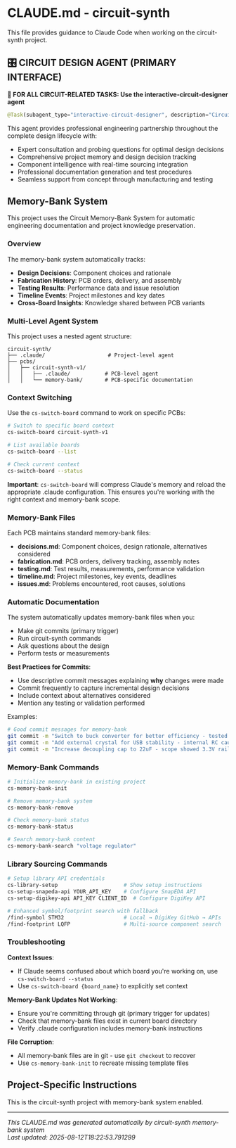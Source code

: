 # CLAUDE.md - circuit-synth

This file provides guidance to Claude Code when working on the circuit-synth project.

## 🎛️ CIRCUIT DESIGN AGENT (PRIMARY INTERFACE)

**🚨 FOR ALL CIRCUIT-RELATED TASKS: Use the interactive-circuit-designer agent**

```python
@Task(subagent_type="interactive-circuit-designer", description="Circuit design", prompt="Any circuit design, analysis, optimization, or troubleshooting request")
```

This agent provides professional engineering partnership throughout the complete design lifecycle with:
- Expert consultation and probing questions for optimal design decisions
- Comprehensive project memory and design decision tracking  
- Component intelligence with real-time sourcing integration
- Professional documentation generation and test procedures
- Seamless support from concept through manufacturing and testing

## Memory-Bank System

This project uses the Circuit Memory-Bank System for automatic engineering documentation and project knowledge preservation.

### Overview
The memory-bank system automatically tracks:
- **Design Decisions**: Component choices and rationale
- **Fabrication History**: PCB orders, delivery, and assembly
- **Testing Results**: Performance data and issue resolution
- **Timeline Events**: Project milestones and key dates
- **Cross-Board Insights**: Knowledge shared between PCB variants

### Multi-Level Agent System

This project uses a nested agent structure:

```
circuit-synth/
├── .claude/                    # Project-level agent
├── pcbs/
│   ├── circuit-synth-v1/
│   │   ├── .claude/           # PCB-level agent
│   │   └── memory-bank/       # PCB-specific documentation
```

### Context Switching

Use the `cs-switch-board` command to work on specific PCBs:

```bash
# Switch to specific board context
cs-switch-board circuit-synth-v1

# List available boards
cs-switch-board --list

# Check current context
cs-switch-board --status
```

**Important**: `cs-switch-board` will compress Claude's memory and reload the appropriate .claude configuration. This ensures you're working with the right context and memory-bank scope.

### Memory-Bank Files

Each PCB maintains standard memory-bank files:

- **decisions.md**: Component choices, design rationale, alternatives considered
- **fabrication.md**: PCB orders, delivery tracking, assembly notes
- **testing.md**: Test results, measurements, performance validation
- **timeline.md**: Project milestones, key events, deadlines
- **issues.md**: Problems encountered, root causes, solutions

### Automatic Documentation

The system automatically updates memory-bank files when you:
- Make git commits (primary trigger)
- Run circuit-synth commands
- Ask questions about the design
- Perform tests or measurements

**Best Practices for Commits**:
- Use descriptive commit messages explaining **why** changes were made
- Commit frequently to capture incremental design decisions
- Include context about alternatives considered
- Mention any testing or validation performed

Examples:
```bash
# Good commit messages for memory-bank
git commit -m "Switch to buck converter for better efficiency - tested 90% vs 60% with linear reg"
git commit -m "Add external crystal for USB stability - internal RC caused enumeration failures"
git commit -m "Increase decoupling cap to 22uF - scope showed 3.3V rail noise during WiFi tx"
```

### Memory-Bank Commands

```bash
# Initialize memory-bank in existing project
cs-memory-bank-init

# Remove memory-bank system
cs-memory-bank-remove

# Check memory-bank status
cs-memory-bank-status

# Search memory-bank content
cs-memory-bank-search "voltage regulator"
```

### Library Sourcing Commands

```bash
# Setup library API credentials
cs-library-setup                     # Show setup instructions
cs-setup-snapeda-api YOUR_API_KEY    # Configure SnapEDA API
cs-setup-digikey-api API_KEY CLIENT_ID  # Configure DigiKey API

# Enhanced symbol/footprint search with fallback
/find-symbol STM32                   # Local → DigiKey GitHub → APIs
/find-footprint LQFP                 # Multi-source component search
```

### Troubleshooting

**Context Issues**:
- If Claude seems confused about which board you're working on, use `cs-switch-board --status`
- Use `cs-switch-board {board_name}` to explicitly set context

**Memory-Bank Updates Not Working**:
- Ensure you're committing through git (primary trigger for updates)
- Check that memory-bank files exist in current board directory
- Verify .claude configuration includes memory-bank instructions

**File Corruption**:
- All memory-bank files are in git - use `git checkout` to recover
- Use `cs-memory-bank-init` to recreate missing template files

## Project-Specific Instructions

This is the circuit-synth project with memory-bank system enabled.

---

*This CLAUDE.md was generated automatically by circuit-synth memory-bank system*  
*Last updated: 2025-08-12T18:22:53.791299*
